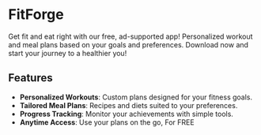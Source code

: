 # FitForge
Get fit and eat right with our free, ad-supported app! Personalized workout and meal plans based on your goals and preferences. Download now and start your journey to a healthier you!

## Features

- **Personalized Workouts**: Custom plans designed for your fitness goals.
- **Tailored Meal Plans**: Recipes and diets suited to your preferences.
- **Progress Tracking**: Monitor your achievements with simple tools.
- **Anytime Access**: Use your plans on the go, For FREE
